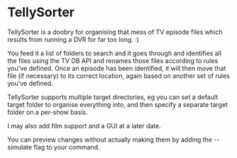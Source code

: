 # TellySorter

TellySorter is a doobry for organising that mess of TV episode files which results from running a DVR for far too long. :)

You feed it a list of folders to search and it goes through and identifies all the files using the TV DB API and renames
those files according to rules you've defined.  Once an episode has been identified, it will then move that file (if
necessary) to its correct location, again based on another set of rules you've defined.

TellySorter supports multiple target directories, eg you can set a default target folder to organise everything into, and
then specify a separate target folder on a per-show basis.

I may also add film support and a GUI at a later date.

You can preview changes without actually making them by adding the --simulate flag to your command.
